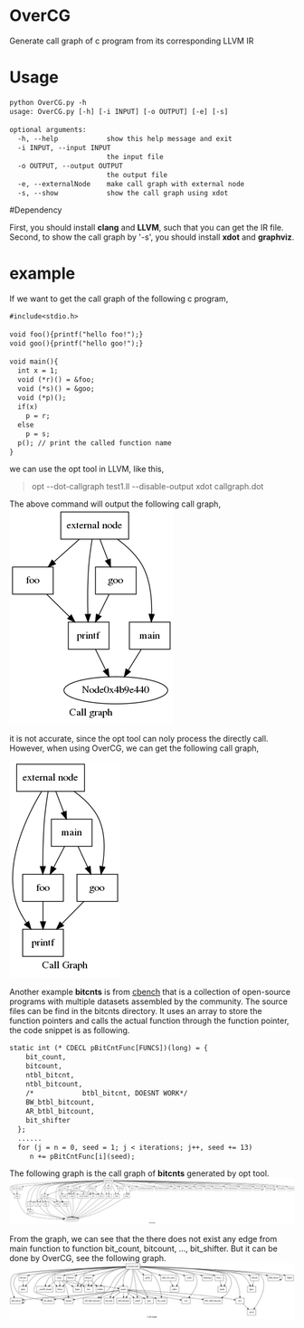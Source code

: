 # OverCG
Generate call graph of c program from its corresponding LLVM IR

# Usage
	python OverCG.py -h
	usage: OverCG.py [-h] [-i INPUT] [-o OUTPUT] [-e] [-s]
	
	optional arguments:
	  -h, --help            show this help message and exit
	  -i INPUT, --input INPUT
	                        the input file
	  -o OUTPUT, --output OUTPUT
	                        the output file
	  -e, --externalNode    make call graph with external node
	  -s, --show            show the call graph using xdot

	  
#Dependency

First, you should install **clang** and **LLVM**, such that you can get the IR file.
Second, to show the call graph by '-s', you should install **xdot** and **graphviz**.
	  
# example
If we want to get the call graph of the following c program,

	#include<stdio.h>
	
	void foo(){printf("hello foo!");}
	void goo(){printf("hello goo!");}
	
	void main(){
	  int x = 1;
	  void (*r)() = &foo;
	  void (*s)() = &goo;
	  void (*p)();
	  if(x)
	    p = r;
	  else
	    p = s;
	  p(); // print the called function name
	}
	
we can use the opt tool in LLVM, like this,
>	opt --dot-callgraph test1.ll --disable-output
>	xdot callgraph.dot

The above command will output the following call graph,
![cg1](./test1.png  "call graph of test1.c")

it is not accurate, since the opt tool can noly process the directly call.
However, when using OverCG, we can get the following call graph,

![cg2](./test11.png  "call graph of test1.c")

Another example **bitcnts** is from [cbench](https://sourceforge.net/projects/cbenchmark/files/cBench/V1.1/)  that is a collection of open-source programs with multiple datasets assembled by the community. The source files can be find in the bitcnts directory. It uses an array to store the function pointers and  calls the actual function through the function pointer, the code snippet is as following.

	static int (* CDECL pBitCntFunc[FUNCS])(long) = {
	    bit_count,
	    bitcount,
	    ntbl_bitcnt,
	    ntbl_bitcount,
	    /*            btbl_bitcnt, DOESNT WORK*/
	    BW_btbl_bitcount,
	    AR_btbl_bitcount,
	    bit_shifter
	  };
	  ......
	  for (j = n = 0, seed = 1; j < iterations; j++, seed += 13)
		 n += pBitCntFunc[i](seed);
		 
The following graph is the call graph of **bitcnts** generated by opt tool.
![cg3](./a.png  "call graph of bitcnts" )

From the graph, we can see that the there does not exist any edge from main function to function bit_count, bitcount, ...,  bit_shifter.
But it can be done by OverCG, see the following graph.
![cg4](./a1.png  "call graph of bitcnts" )